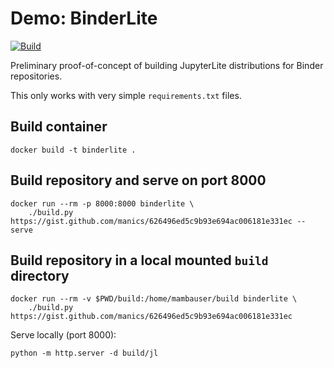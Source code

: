 # Demo: BinderLite

[![Build](https://github.com/manics/binderlite-builder/actions/workflows/build.yml/badge.svg)](https://github.com/manics/binderlite-builder/actions/workflows/build.yml)

Preliminary proof-of-concept of building JupyterLite distributions for Binder repositories.

This only works with very simple `requirements.txt` files.

## Build container

```
docker build -t binderlite .
```

## Build repository and serve on port 8000

```
docker run --rm -p 8000:8000 binderlite \
    ./build.py https://gist.github.com/manics/626496ed5c9b93e694ac006181e331ec --serve
```

## Build repository in a local mounted `build` directory

```
docker run --rm -v $PWD/build:/home/mambauser/build binderlite \
    ./build.py https://gist.github.com/manics/626496ed5c9b93e694ac006181e331ec
```

Serve locally (port 8000):

```
python -m http.server -d build/jl
```
